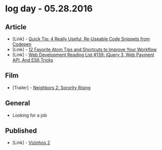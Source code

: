 # log day - 05.28.2016

## Article 

- \[Link\] - [Quick Tip: 4 Really Useful, Re-Useable Code Snippets from Codepen](https://www.sitepoint.com/quick-tip-4-really-useful-re-useable-code-snippets-from-codepen/)
- \[Link\] - [12 Favorite Atom Tips and Shortcuts to Improve Your Workflow](https://www.sitepoint.com/12-favorite-atom-tips-and-shortcuts-to-improve-your-workflow/)
- \[Link\] - [Web Development Reading List #139: jQuery 3, Web Payment API, And ES6 Tricks](https://www.smashingmagazine.com/2016/05/web-development-reading-list-139/)


## Film

- \[Trailer\] - [Neighbors 2: Sorority Rising](https://www.youtube.com/watch?v=OrKewi7SRTc)


## General 

- Looking for a job


## Published

- \[Link\] - [Vizinhos 2](http://imhomovies.com.br/opinions/em-cartaz/neighbors-2/)

